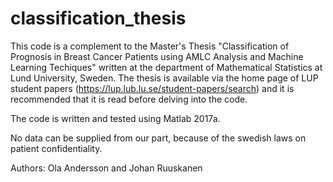 # classification_thesis

This code is a complement to the Master's Thesis "Classification of Prognosis in Breast Cancer Patients using AMLC Analysis and Machine Learning Techiques" written at the department of Mathematical Statistics at Lund University, Sweden. The thesis is available via the home page of LUP student papers (https://lup.lub.lu.se/student-papers/search) and it is recommended that it is read before delving into the code. 

The code is written and tested using Matlab 2017a.

No data can be supplied from our part, because of the swedish laws on patient confidentiality.

Authors: Ola Andersson and Johan Ruuskanen
